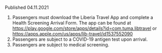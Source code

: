 Published 04.11.2021
1. Passengers must download the Liberia Travel App and complete a Health Screening Arrival Form. The app can be found at <a href="https://play.google.com/store/apps/details?id=com.tuma.libtravel">https://play.google.com/store/apps/details?id=com.tuma.libtravel</a> or <a href="https://apps.apple.com/us/apps/lib-travel/id1537552090">https://apps.apple.com/us/apps/lib-travel/id1537552090</a>
2. Passengers are subject to a COVID-19 antigen test upon arrival.
3. Passengers are subject to medical screening.